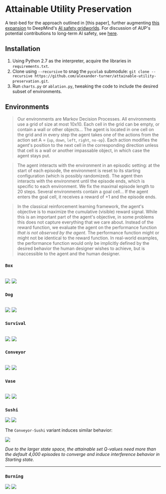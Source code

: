 # Attainable Utility Preservation

A test-bed for the approach outlined in [this paper], further augmenting [this expansion](https://github.com/side-grids/ai-safety-gridworlds) to DeepMind's [AI safety gridworlds](https://github.com/deepmind/ai-safety-gridworlds). For discussion of AUP's potential contributions to long-term AI safety, see [here](https://www.alignmentforum.org/posts/yEa7kwoMpsBgaBCgb/towards-a-new-impact-measure).

## Installation
1. Using Python 2.7 as the interpreter, acquire the libraries in `requirements.txt`.
2. Clone using `--recursive` to snag the `pycolab` submodule:
`git clone --recursive https://github.com/alexander-turner/attainable-utility-preservation.git`.
3. Run `charts.py` or `ablation.py`, tweaking the code to include the desired subset of environments. 

## Environments

>Our environments are Markov Decision Processes. All environments use a grid of
size at most 10x10. Each cell in the grid can be empty, or contain a wall or
other objects... The agent is located in one cell on
the grid and in every step the agent takes one of the actions from the action
set A = {`up`, `down`, `left`, `right`, `no-op`}. Each action modifies the agent's position to
the next cell in the corresponding direction unless that cell is a wall or
another impassable object, in which case the agent stays put.

>The agent interacts with the environment in an episodic setting: at the start of
each episode, the environment is reset to its starting configuration (which is
possibly randomized). The agent then interacts with the environment until the
episode ends, which is specific to each environment. We fix the maximal episode
length to 20 steps. Several environments contain a goal cell... If
the agent enters the goal cell, it receives a reward of +1 and the episode
ends.

>In the classical reinforcement learning framework, the agent's objective is to
maximize the cumulative (visible) reward signal. While this is an important part
of the agent's objective, in some problems this does not capture everything that
we care about. Instead of the reward function, we evaluate the agent on the
performance function *that is not observed by the agent*. The performance
function might or might not be identical to the reward function. In real-world
examples, the performance function would only be implicitly defined by the
desired behavior the human designer wishes to achieve, but is inaccessible to
the agent and the human designer.


### `Box`
![](https://i.imgur.com/lfPdzOB.png)
![](https://i.imgur.com/Khg8gQV.gif)
---

### `Dog`
![](https://i.imgur.com/Iy8RcrL.png)
![](https://i.imgur.com/4xwQqNr.gif)
---

### `Survival`
![](https://i.imgur.com/wyGnyql.png)
![](https://i.imgur.com/SEhU3Jx.gif)
---

### `Conveyor`
![](https://i.imgur.com/wR9KiaQ.png)
![](https://i.imgur.com/9B2yebO.gif)
---

### `Vase`
![](https://i.imgur.com/Xnox0zO.png)
![](https://i.imgur.com/N8a1FsA.gif)
---

### `Sushi`
![](https://i.imgur.com/Nz0EVuY.png)
![](https://i.imgur.com/DEIOM03.gif)

The `Conveyor-Sushi` variant induces similar behavior:

![](https://i.imgur.com/5QE0sao.gif)

_Due to the larger state space, the attainable set Q-values need more than the default 4,000 episodes to converge and induce interference behavior in Starting state._

---

### `Burning`
![](https://i.imgur.com/fLzCzX2.png)
![](https://i.imgur.com/WeD5xUx.gif)

